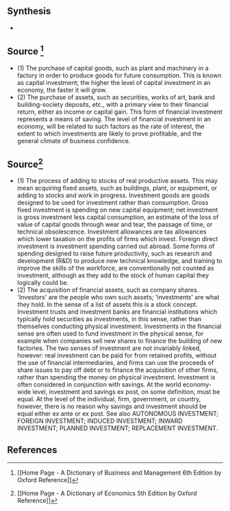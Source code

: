 ## Synthesis
- 
## Source [^1]
- (1) The purchase of capital goods, such as plant and machinery in a factory in order to produce goods for future consumption. This is known as capital investment; the higher the level of capital investment in an economy, the faster it will grow. 
- (2) The purchase of assets, such as securities, works of art, bank and building-society deposits, etc., with a primary view to their financial return, either as income or capital gain. This form of financial investment represents a means of saving. The level of financial investment in an economy, will be related to such factors as the rate of interest, the extent to which investments are likely to prove profitable, and the general climate of business confidence.
## Source[^2]
- (1) The process of adding to stocks of real productive assets. This may mean acquiring fixed assets, such as buildings, plant, or equipment, or adding to stocks and work in progress. Investment goods are goods designed to be used for investment rather than consumption. Gross fixed investment is spending on new capital equipment; net investment is gross investment less capital consumption, an estimate of the loss of value of capital goods through wear and tear, the passage of time, or technical obsolescence. Investment allowances are tax allowances which lower taxation on the profits of firms which invest. Foreign direct investment is investment spending carried out abroad. Some forms of spending designed to raise future productivity, such as research and development (R\&D) to produce new technical knowledge, and training to improve the skills of the workforce, are conventionally not counted as investment, although as they add to the stock of human capital they logically could be.
- (2) The acquisition of financial assets, such as company shares. 'Investors' are the people who own such assets; 'investments' are what they hold. In the sense of a list of assets this is a stock concept. Investment trusts and investment banks are financial institutions which typically hold securities as investments, in this sense, rather than themselves conducting physical investment. Investments in the financial sense are often used to fund investment in the physical sense, for example when companies sell new shares to finance the building of new factories. The two senses of investment are not invariably linked, however: real investment can be paid for from retained profits, without the use of financial intermediaries, and firms can use the proceeds of share issues to pay off debt or to finance the acquisition of other firms, rather than spending the money on physical investment. Investment is often considered in conjunction with savings. At the world economy-wide level, investment and savings ex post, on some definition, must be equal. At the level of the individual, firm, government, or country, however, there is no reason why savings and investment should be equal either ex ante or ex post. See also AUTONOMOUS INVESTMENT; FOREIGN INVESTMENT; INDUCED INVESTMENT; INWARD INVESTMENT; PLANNED INVESTMENT; REPLACEMENT INVESTMENT.
## References

[^1]: [[Home Page - A Dictionary of Business and Management 6th Edition by Oxford Reference]]
[^2]: [[Home Page - A Dictionary of Economics 5th Edition by Oxford Reference]]